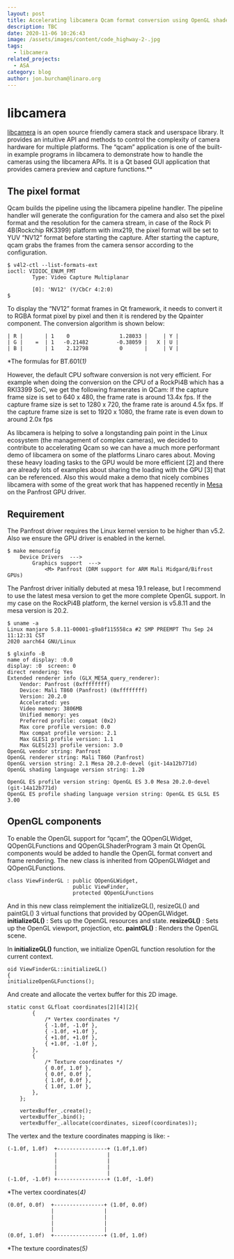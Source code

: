 ```yaml
---
layout: post
title: Accelerating libcamera Qcam format conversion using OpenGL shaders
description: TBC
date: 2020-11-06 10:26:43
image: /assets/images/content/code_highway-2-.jpg
tags:
  - libcamera
related_projects:
  - ASA
category: blog
author: jon.burcham@linaro.org
---
```

# libcamera

[libcamera](https://libcamera.org/) is an open source friendly camera stack and userspace library. It provides an intuitive API and methods to control the complexity of camera hardware for multiple platforms. The “qcam” application is one of the built-in example programs in libcamera to demonstrate how to handle the cameras using the libcamera APIs. It is a Qt based GUI application that provides camera preview and capture functions.\*\*

## The pixel format

Qcam builds the pipeline using the libcamera pipeline handler. The pipeline handler will generate the configuration for the camera and also set the pixel format and the resolution for the camera stream, in case of the Rock Pi 4B(Rockchip RK3399) platform with imx219, the pixel format will be set to YUV “NV12” format before starting the capture. After starting the capture, qcam grabs the frames from the camera sensor according to the configuration.

```
$ v4l2-ctl --list-formats-ext
ioctl: VIDIOC_ENUM_FMT
        Type: Video Capture Multiplanar

        [0]: 'NV12' (Y/CbCr 4:2:0)
$
```

To display the “NV12” format frames in Qt framework, it needs to convert it to RGBA format pixel by pixel and then it is rendered by the Qpainter component. The conversion algorithm is shown below:

```
| R |       | 1    0                1.28033 |     | Y |
| G |    =  | 1   -0.21482         -0.38059 |   X | U |
| B |       | 1    2.12798          0       |     | V |
```

*The formulas for BT.601(*1)*

However, the default CPU software conversion is not very efficient. For example when doing the conversion on the CPU of a RockPi4B which has a RKI3399 SoC, we get the following framerates in QCam:
If the capture frame size is set to 640 x 480, the frame rate is around 13.4x fps.
If the capture frame size is set to 1280 x 720, the frame rate is around 4.5x fps.
If the capture frame size is set to 1920 x 1080, the frame rate is even down to around 2.0x fps

As libcamera is helping to solve a longstanding pain point in the Linux ecosystem (the management of complex cameras), we decided to contribute to accelerating Qcam so we can have a much more performant demo of libcamera on some of the platforms Linaro cares about. Moving these heavy loading tasks to the GPU would be more efficient \[2] and there are already lots of examples about sharing the loading with the GPU \[3] that can be referenced. Also this would make a demo that nicely combines libcamera with some of the great work that has happened recently in [Mesa](https://gitlab.freedesktop.org/mesa/mesa/) on the Panfrost GPU driver.

## Requirement

The Panfrost driver requires the Linux kernel version to be higher than v5.2. Also we ensure the GPU driver is enabled in the kernel. 

```
$ make menuconfig
    Device Drivers  --->
        Graphics support  --->
            <M> Panfrost (DRM support for ARM Mali Midgard/Bifrost GPUs)    
```

The Panfrost driver initially debuted at mesa 19.1 release, but I recommend to use the latest mesa version to get the more complete OpenGL support. In my case on the RockPi4B platform, the kernel version is v5.8.11 and the mesa version is 20.2.

```
$ uname -a
Linux manjaro 5.8.11-00001-g9a8f115558ca #2 SMP PREEMPT Thu Sep 24 11:12:31 CST
2020 aarch64 GNU/Linux

$ glxinfo -B
name of display: :0.0
display: :0  screen: 0
direct rendering: Yes
Extended renderer info (GLX_MESA_query_renderer):
    Vendor: Panfrost (0xffffffff)
    Device: Mali T860 (Panfrost) (0xffffffff)
    Version: 20.2.0
    Accelerated: yes
    Video memory: 3806MB
    Unified memory: yes
    Preferred profile: compat (0x2)
    Max core profile version: 0.0
    Max compat profile version: 2.1
    Max GLES1 profile version: 1.1
    Max GLES[23] profile version: 3.0
OpenGL vendor string: Panfrost
OpenGL renderer string: Mali T860 (Panfrost)
OpenGL version string: 2.1 Mesa 20.2.0-devel (git-14a12b771d)
OpenGL shading language version string: 1.20

OpenGL ES profile version string: OpenGL ES 3.0 Mesa 20.2.0-devel (git-14a12b771d)
OpenGL ES profile shading language version string: OpenGL ES GLSL ES 3.00
```

## OpenGL components

To enable the OpenGL support for “qcam”, the QOpenGLWidget, QOpenGLFunctions and QOpenGLShaderProgram 3 main Qt OpenGL components would be added to handle the OpenGL format convert and frame rendering. 
The new class is inherited from QOpenGLWidget and QOpenGLFunctions.

```
class ViewFinderGL : public QOpenGLWidget,
		             public ViewFinder,
		             protected QOpenGLFunctions
```

And in this new class reimplement the initializeGL(), resizeGL() and paintGL() 3 virtual functions that provided by QOpenGLWidget.
**initializeGL()** : Sets up the OpenGL resources and state.
**resizeGL()** : Sets up the OpenGL viewport, projection, etc.
**paintGL()** : Renders the OpenGL scene. 

In **initializeGL()** function, we initialize OpenGL function resolution for the current context. 

```
oid ViewFinderGL::initializeGL()
{
initializeOpenGLFunctions();
```

And create and allocate the vertex buffer for this 2D image.

```
static const GLfloat coordinates[2][4][2]{
		{
			/* Vertex coordinates */
			{ -1.0f, -1.0f },
			{ -1.0f, +1.0f },
			{ +1.0f, +1.0f },
			{ +1.0f, -1.0f },
		},
		{
			/* Texture coordinates */
			{ 0.0f, 1.0f },
			{ 0.0f, 0.0f },
			{ 1.0f, 0.0f },
			{ 1.0f, 1.0f },
		},
	};

	vertexBuffer_.create();
	vertexBuffer_.bind();
	vertexBuffer_.allocate(coordinates, sizeof(coordinates));
```

The vertex and the texture coordinates mapping is like: -

```
(-1.0f, 1.0f)  +----------------+ (1.0f,1.0f)
               |                |
               |                |
               |                |
               |                |
(-1.0f, -1.0f) +----------------+ (1.0f, -1.0f)
```

*The vertex coordinates(*4)*

```
(0.0f, 0.0f)  +----------------+ (1.0f, 0.0f)
              |                |
              |                |
              |                |
              |                |
(0.0f, 1.0f)  +----------------+ (1.0f, 1.0f)
```

*The texture coordinates(*5)*